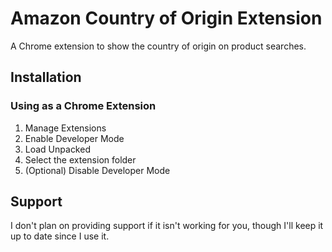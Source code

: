 # Amazon Country of Origin Extension
A Chrome extension to show the country of origin on product searches.

## Installation

### Using as a Chrome Extension
1. Manage Extensions
2. Enable Developer Mode
3. Load Unpacked
4. Select the extension folder
5. (Optional) Disable Developer Mode

## Support
I don't plan on providing support if it isn't working for you, though I'll keep it up to date since I use it.
